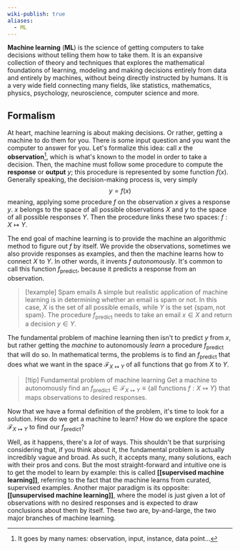 ```yaml
---
wiki-publish: true
aliases:
  - ML
---
```

**Machine learning** (**ML**) is the science of getting computers to take decisions without telling them how to take them. It is an expansive collection of theory and techniques that explores the mathematical foundations of learning, modeling and making decisions entirely from data and entirely by machines, without being directly instructed by humans. It is a very wide field connecting many fields, like statistics, mathematics, physics, psychology, neuroscience, computer science and more.
## Formalism
At heart, machine learning is about making decisions. Or rather, getting a machine to do them for you. There is some input question and you want the computer to answer for you. Let's formalize this idea: call $x$ the **observation**[^1], which is what's known to the model in order to take a decision. Then, the machine must follow some procedure to compute the **response** or **output** $y$; this procedure is represented by some function $f(x)$. Generally speaking, the decision-making process is, very simply
$$y=f(x)$$
meaning, applying some procedure $f$ on the observation $x$ gives a response $y$. $x$ belongs to the space of all possible observations $X$ and $y$ to the space of all possible responses $Y$. Then the procedure links these two spaces: $f:X\mapsto Y$.

The end goal of machine learning is to provide the machine an algorithmic method to figure out $f$ by itself. We provide the observations, sometimes we also provide responses as examples, and then the machine learns how to connect $X$ to $Y$. In other words, it invents $f$ *autonomously*. It's common to call this function $f_\text{predict}$, because it predicts a response from an observation.

> [!example] Spam emails
> A simple but realistic application of machine learning is in determining whether an email is spam or not. In this case, $X$ is the set of all possible emails, while $Y$ is the set $\{ \text{spam}, \text{not spam} \}$. The procedure $f_\text{predict}$ needs to take an email $x \in X$ and return a decision $y\in Y$.

The fundamental problem of machine learning then isn't to predict $y$ from $x$, but rather getting the *machine* to autonomously *learn* a procedure $f_\text{predict}$ that will do so. In mathematical terms, the problems is to find an $f_\text{predict}$ that does what we want in the space $\mathcal{F}_{X\mapsto Y}$ of all functions that go from $X$ to $Y$.

> [!tip] Fundamental problem of machine learning
> Get a machine to autonomously find an $f_\text{predict}\in \mathcal{F}_{X\mapsto Y}\equiv \{ \text{all functions }f:X\mapsto Y \}$ that maps observations to desired responses.

Now that we have a formal definition of the problem, it's time to look for a solution. How do we get a machine to learn? How do we explore the space $\mathcal{F}_{X\mapsto Y}$ to find our $f_\text{predict}$?

Well, as it happens, there's a *lot* of ways. This shouldn't be that surprising considering that, if you think about it, the fundamental problem is actually incredibly vague and broad. As such, it accepts many, many solutions, each with their pros and cons. But the most straight-forward and intuitive one is to get the model to learn by example: this is called **[[supervised machine learning]]**, referring to the fact that the machine learns from curated, supervised examples. Another major paradigm is its opposite: **[[unsupervised machine learning]]**, where the model is just given a lot of observations with no desired responses and is expected to draw conclusions about them by itself. These two are, by-and-large, the two major branches of machine learning.

[^1]: It goes by many names: observation, input, instance, data point...
